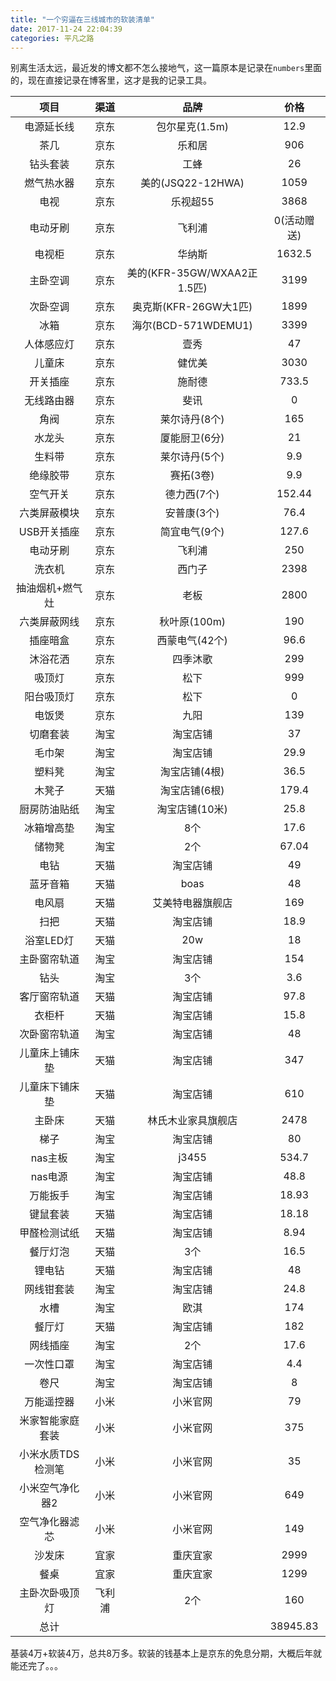 ```yaml
---
title: "一个穷逼在三线城市的软装清单"
date: 2017-11-24 22:04:39
categories: 平凡之路
---
```


别离生活太远，最近发的博文都不怎么接地气，这一篇原本是记录在`numbers`里面的，现在直接记录在博客里，这才是我的记录工具。

|     项目     |  渠道  |           品牌            |    价格    |
| :--------: | :--: | :---------------------: | :------: |
|   电源延长线    |  京东  |       包尔星克(1.5m)        |   12.9   |
|     茶几     |  京东  |           乐和居           |   906    |
|    钻头套装    |  京东  |           工蜂            |    26    |
|   燃气热水器    |  京东  |     美的(JSQ22-12HWA)     |   1059   |
|     电视     |  京东  |          乐视超55          |   3868   |
|    电动牙刷    |  京东  |           飞利浦           | 0(活动赠送)  |
|    电视柜     |  京东  |           华纳斯           |  1632.5  |
|    主卧空调    |  京东  | 美的(KFR-35GW/WXAA2正1.5匹) |   3199   |
|    次卧空调    |  京东  |    奥克斯(KFR-26GW大1匹)     |   1899   |
|     冰箱     |  京东  |    海尔(BCD-571WDEMU1)    |   3399   |
|   人体感应灯    |  京东  |           壹秀            |    47    |
|    儿童床     |  京东  |           健优美           |   3030   |
|    开关插座    |  京东  |           施耐德           |  733.5   |
|   无线路由器    |  京东  |           斐讯            |    0     |
|     角阀     |  京东  |        莱尔诗丹(8个)         |   165    |
|    水龙头     |  京东  |        厦能厨卫(6分)         |    21    |
|    生料带     |  京东  |        莱尔诗丹(5个)         |   9.9    |
|    绝缘胶带    |  京东  |         赛拓(3卷)          |   9.9    |
|    空气开关    |  京东  |         德力西(7个)         |  152.44  |
|   六类屏蔽模块   |  京东  |         安普康(3个)         |   76.4   |
|  USB开关插座   |  京东  |        简宜电气(9个)         |  127.6   |
|    电动牙刷    |  京东  |           飞利浦           |   250    |
|    洗衣机     |  京东  |           西门子           |   2398   |
|  抽油烟机+燃气灶  |  京东  |           老板            |   2800   |
|   六类屏蔽网线   |  京东  |        秋叶原(100m)        |   190    |
|    插座暗盒    |  京东  |        西蒙电气(42个)        |   96.6   |
|    沐浴花洒    |  京东  |          四季沐歌           |   299    |
|    吸顶灯     |  京东  |           松下            |   999    |
|   阳台吸顶灯    |  京东  |           松下            |    0     |
|    电饭煲     |  京东  |           九阳            |   139    |
|    切磨套装    |  淘宝  |          淘宝店铺           |    37    |
|    毛巾架     |  淘宝  |          淘宝店铺           |   29.9   |
|    塑料凳     |  淘宝  |        淘宝店铺(4根)         |   36.5   |
|    木凳子     |  天猫  |        淘宝店铺(6根)         |  179.4   |
|   厨房防油贴纸   |  淘宝  |        淘宝店铺(10米)        |   25.8   |
|   冰箱增高垫    |  淘宝  |           8个            |   17.6   |
|    储物凳     |  淘宝  |           2个            |  67.04   |
|     电钻     |  天猫  |          淘宝店铺           |    49    |
|    蓝牙音箱    |  天猫  |          boas           |    48    |
|    电风扇     |  天猫  |        艾美特电器旗舰店         |   169    |
|     扫把     |  天猫  |          淘宝店铺           |   18.9   |
|   浴室LED灯   |  天猫  |           20w           |    18    |
|   主卧窗帘轨道   |  淘宝  |          淘宝店铺           |   154    |
|     钻头     |  淘宝  |           3个            |   3.6    |
|   客厅窗帘轨道   |  天猫  |          淘宝店铺           |   97.8   |
|    衣柜杆     |  天猫  |          淘宝店铺           |   15.8   |
|   次卧窗帘轨道   |  淘宝  |          淘宝店铺           |    48    |
|  儿童床上铺床垫   |  天猫  |          淘宝店铺           |   347    |
|  儿童床下铺床垫   |  天猫  |          淘宝店铺           |   610    |
|    主卧床     |  天猫  |        林氏木业家具旗舰店        |   2478   |
|     梯子     |  淘宝  |          淘宝店铺           |    80    |
|   nas主板    |  淘宝  |          j3455          |  534.7   |
|   nas电源    |  淘宝  |          淘宝店铺           |   48.8   |
|    万能扳手    |  淘宝  |          淘宝店铺           |  18.93   |
|    键鼠套装    |  天猫  |          淘宝店铺           |  18.18   |
|   甲醛检测试纸   |  天猫  |          淘宝店铺           |   8.94   |
|    餐厅灯泡    |  天猫  |           3个            |   16.5   |
|    锂电钻     |  天猫  |          淘宝店铺           |    48    |
|   网线钳套装    |  淘宝  |          淘宝店铺           |   24.8   |
|     水槽     |  淘宝  |           欧淇            |   174    |
|    餐厅灯     |  天猫  |          淘宝店铺           |   182    |
|    网线插座    |  淘宝  |           2个            |   17.6   |
|   一次性口罩    |  淘宝  |          淘宝店铺           |   4.4    |
|     卷尺     |  淘宝  |          淘宝店铺           |    8     |
|   万能遥控器    |  小米  |          小米官网           |    79    |
|  米家智能家庭套装  |  小米  |          小米官网           |   375    |
| 小米水质TDS检测笔 |  小米  |          小米官网           |    35    |
|  小米空气净化器2  |  小米  |          小米官网           |   649    |
|  空气净化器滤芯   |  小米  |          小米官网           |   149    |
|    沙发床     |  宜家  |          重庆宜家           |   2999   |
|     餐桌     |  宜家  |          重庆宜家           |   1299   |
|  主卧次卧吸顶灯   | 飞利浦  |           2个            |   160    |
|     总计     |      |                         | 38945.83 |

基装4万+软装4万，总共8万多。软装的钱基本上是京东的免息分期，大概后年就能还完了。。。

